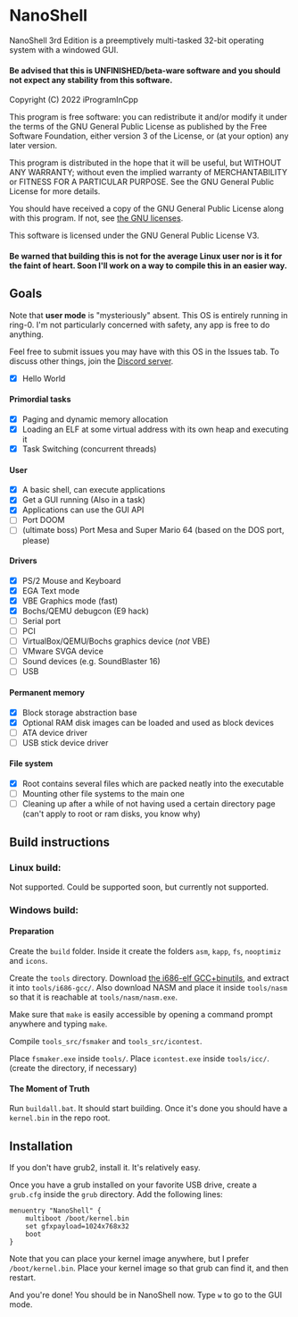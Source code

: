 # NanoShell
NanoShell 3rd Edition is a preemptively multi-tasked 32-bit operating system with a windowed GUI.

#### Be advised that this is UNFINISHED/beta-ware software and you should not expect any stability from this software.

Copyright (C) 2022 iProgramInCpp

This program is free software: you can redistribute it and/or modify
it under the terms of the GNU General Public License as published by
the Free Software Foundation, either version 3 of the License, or
(at your option) any later version.

This program is distributed in the hope that it will be useful,
but WITHOUT ANY WARRANTY; without even the implied warranty of
MERCHANTABILITY or FITNESS FOR A PARTICULAR PURPOSE.  See the
GNU General Public License for more details.

You should have received a copy of the GNU General Public License
along with this program.  If not, see [the GNU licenses](https://www.gnu.org/licenses/).

This software is licensed under the GNU General Public License V3.


#### Be warned that building this is not for the average Linux user nor is it for the faint of heart.  Soon I'll work on a way to compile this in an easier way.

## Goals

Note that **user mode** is "mysteriously" absent.  This OS is entirely running in ring-0.
I'm not particularly concerned with safety, any app is free to do anything.

Feel free to submit issues you may have with this OS in the Issues tab.  To discuss other things, join the [Discord server](https://discord.gg/zP6xZmrnNQ "iProgramInCpp's Tavern").

- [x] Hello World
#### Primordial tasks
- [x] Paging and dynamic memory allocation
- [x] Loading an ELF at some virtual address with its own heap and executing it
- [x] Task Switching (concurrent threads)
#### User
- [x] A basic shell, can execute applications
- [x] Get a GUI running (Also in a task)
- [x] Applications can use the GUI API
- [ ] Port DOOM
- [ ] (ultimate boss) Port Mesa and Super Mario 64 (based on the DOS port, please)
#### Drivers
- [x] PS/2 Mouse and Keyboard
- [x] EGA Text mode
- [x] VBE Graphics mode (fast)
- [x] Bochs/QEMU debugcon (E9 hack)
- [ ] Serial port
- [ ] PCI
- [ ] VirtualBox/QEMU/Bochs graphics device (*not* VBE)
- [ ] VMware SVGA device
- [ ] Sound devices (e.g. SoundBlaster 16)
- [ ] USB
#### Permanent memory
- [x] Block storage abstraction base
- [x] Optional RAM disk images can be loaded and used as block devices
- [ ] ATA device driver
- [ ] USB stick device driver
#### File system
- [x] Root contains several files which are packed neatly into the executable
- [ ] Mounting other file systems to the main one
- [ ] Cleaning up after a while of not having used a certain directory page (can't apply to root or ram disks, you know why)

## Build instructions

### Linux build:
Not supported.  Could be supported soon, but currently not supported.

### Windows build:

#### Preparation

Create the `build` folder.  Inside it create the folders `asm`, `kapp`, `fs`, `nooptimiz` and `icons`.

Create the `tools` directory.  Download [the i686-elf GCC+binutils](https://github.com/lordmilko/i686-elf-tools/releases/download/7.1.0/i686-elf-tools-windows.zip), and extract it into `tools/i686-gcc/`.
Also download NASM and place it inside `tools/nasm` so that it is reachable at `tools/nasm/nasm.exe`.

Make sure that `make` is easily accessible by opening a command prompt anywhere and typing `make`.

Compile `tools_src/fsmaker` and `tools_src/icontest`.

Place `fsmaker.exe` inside `tools/`.
Place `icontest.exe` inside `tools/icc/`. (create the directory, if necessary)

#### The Moment of Truth

Run `buildall.bat`.  It should start building.  Once it's done you should have a `kernel.bin` in the repo root.

## Installation

If you don't have grub2, install it.  It's relatively easy.

Once you have a grub installed on your favorite USB drive, create a `grub.cfg` inside the `grub` directory.
Add the following lines:
```
menuentry "NanoShell" {
	multiboot /boot/kernel.bin
	set gfxpayload=1024x768x32
	boot
}
```

Note that you can place your kernel image anywhere, but I prefer `/boot/kernel.bin`.  Place your kernel image so that grub can find it, and then restart.

And you're done! You should be in NanoShell now.  Type `w` to go to the GUI mode.
